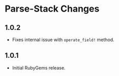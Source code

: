 # Parse-Stack Changes

1.0.2
-----------
- Fixes internal issue with `operate_field!` method.

1.0.1
-----------
- Initial RubyGems release.

